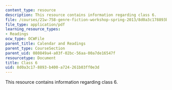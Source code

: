 ```yaml
---
content_type: resource
description: This resource contains information regarding class 6.
file: /courses/21w-758-genre-fiction-workshop-spring-2013/8d0a3c178893b400a724261b03ff0e3d_MIT21W_758S13_Class_6.pdf
file_type: application/pdf
learning_resource_types:
- Readings
ocw_type: OCWFile
parent_title: Calendar and Readings
parent_type: CourseSection
parent_uid: 080849a4-a03f-02bc-56aa-00a7de16547f
resourcetype: Document
title: Class 6
uid: 8d0a3c17-8893-b400-a724-261b03ff0e3d
---
```

This resource contains information regarding class 6.

